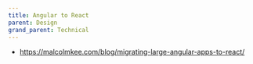 ```yaml
---
title: Angular to React
parent: Design
grand_parent: Technical
---
```


- <https://malcolmkee.com/blog/migrating-large-angular-apps-to-react/>

